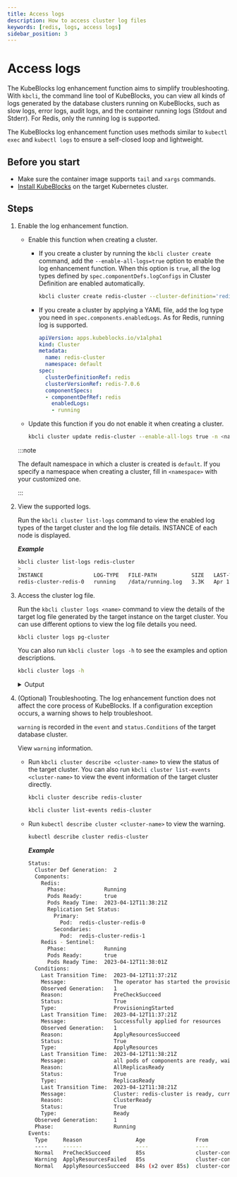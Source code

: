 ```yaml
---
title: Access logs
description: How to access cluster log files
keywords: [redis, logs, access logs]
sidebar_position: 3
---
```


# Access logs

The KubeBlocks log enhancement function aims to simplify troubleshooting. With `kbcli`, the command line tool of KubeBlocks, you can view all kinds of logs generated by the database clusters running on KubeBlocks, such as slow logs, error logs, audit logs, and the container running logs (Stdout and Stderr). For Redis, only the running log is supported.

The KubeBlocks log enhancement function uses methods similar to `kubectl exec` and `kubectl logs` to ensure a self-closed loop and lightweight.

## Before you start

- Make sure the container image supports `tail` and `xargs` commands.
- [Install KubeBlocks](./../../installation/install-and-uninstall-kbcli-and-kubeblocks.md#install-kubeblocks) on the target Kubernetes cluster.

## Steps

1. Enable the log enhancement function.

   * Enable this function when creating a cluster.

     * If you create a cluster by running the `kbcli cluster create` command, add the `--enable-all-logs=true` option to enable the log enhancement function. When this option is `true`, all the log types defined by `spec.componentDefs.logConfigs` in Cluster Definition are enabled automatically.

       ```bash
       kbcli cluster create redis-cluster --cluster-definition='redis' --enable-all-logs=true 
       ```

     * If you create a cluster by applying a YAML file, add the log type you need in `spec.components.enabledLogs`. As for Redis, running log is supported.

        ```YAML
        apiVersion: apps.kubeblocks.io/v1alpha1
        kind: Cluster
        metadata:
          name: redis-cluster
          namespace: default
        spec:
          clusterDefinitionRef: redis
          clusterVersionRef: redis-7.0.6
          componentSpecs:
          - componentDefRef: redis
            enabledLogs:
            - running
        ```

    * Update this function if you do not enable it when creating a cluster.

       ```bash
       kbcli cluster update redis-cluster --enable-all-logs true -n <namespace>
       ```

    :::note

    The default namespace in which a cluster is created is `default`. If you specify a namespace when creating a cluster, fill in `<namespace>` with your customized one.

    :::

2. View the supported logs.

   Run the `kbcli cluster list-logs` command to view the enabled log types of the target cluster and the log file details. INSTANCE of each node is displayed.

   ***Example***

   ```bash
   kbcli cluster list-logs redis-cluster
   >
   INSTANCE                LOG-TYPE   FILE-PATH           SIZE   LAST-WRITTEN                     COMPONENT
   redis-cluster-redis-0   running    /data/running.log   3.3K   Apr 12, 2023 11:34 (UTC+00:00)   redis      
   ```

3. Access the cluster log file.

   Run the `kbcli cluster logs <name>` command to view the details of the target log file generated by the target instance on the target cluster. You can use different options to view the log file details you need.

   ```bash
   kbcli cluster logs pg-cluster
   ```

   You can also run `kbcli cluster logs -h` to see the examples and option descriptions.

   ```bash
   kbcli cluster logs -h
   ```

   <details>

   <summary>Output</summary>

    ```bash
    Access cluster log file.

    Examples:
      # Return snapshot logs from cluster mycluster with default primary instance (stdout)
      kbcli cluster logs mycluster

      # Display only the most recent 20 lines from cluster mycluster with default primary instance (stdout)
      kbcli cluster logs mycluster --tail=20

      # Display stdout info of specific instance my-instance-0 (cluster name comes from annotation app.kubernetes.io/instance)
      kbcli cluster logs --instance my-instance-0

      # Return snapshot logs from cluster mycluster with specific instance my-instance-0 (stdout)
      kbcli cluster logs mycluster --instance my-instance-0

      # Return snapshot logs from cluster mycluster with specific instance my-instance-0 and specific container
      # my-container (stdout)
      kbcli cluster logs mycluster --instance my-instance-0 -c my-container

      # Return slow logs from cluster mycluster with default primary instance
      kbcli cluster logs mycluster --file-type=slow

      # Begin streaming the slow logs from cluster mycluster with default primary instance
      kbcli cluster logs -f mycluster --file-type=slow

      # Return the specific file logs from cluster mycluster with specific instance my-instance-0
      kbcli cluster logs mycluster --instance my-instance-0 --file-path=/var/log/yum.log

      # Return the specific file logs from cluster mycluster with specific instance my-instance-0 and specific
      # container my-container
      kbcli cluster logs mycluster --instance my-instance-0 -c my-container --file-path=/var/log/yum.log
    ```

   </details>

4. (Optional) Troubleshooting.
   The log enhancement function does not affect the core process of KubeBlocks. If a configuration exception occurs, a warning shows to help troubleshoot.
   
   `warning` is recorded in the `event` and `status.Conditions` of the target database cluster.
   
   View `warning` information.

     - Run `kbcli cluster describe <cluster-name>` to view the status of the target cluster. You can also run `kbcli cluster list-events <cluster-name>` to view the event information of the target cluster directly.
  
       ```bash
       kbcli cluster describe redis-cluster
       ```

       ```bash
       kbcli cluster list-events redis-cluster
       ```

     - Run `kubectl describe cluster <cluster-name>` to view the warning.

       ```bash
       kubectl describe cluster redis-cluster
       ```
  
        ***Example***

        ```bash
        Status:
          Cluster Def Generation:  2
          Components:
            Redis:
              Phase:            Running
              Pods Ready:       true
              Pods Ready Time:  2023-04-12T11:38:21Z
              Replication Set Status:
                Primary:
                  Pod:  redis-cluster-redis-0
                Secondaries:
                  Pod:  redis-cluster-redis-1
            Redis - Sentinel:
              Phase:            Running
              Pods Ready:       true
              Pods Ready Time:  2023-04-12T11:38:01Z
          Conditions:
            Last Transition Time:  2023-04-12T11:37:21Z
            Message:               The operator has started the provisioning of Cluster: redis-cluster
            Observed Generation:   1
            Reason:                PreCheckSucceed
            Status:                True
            Type:                  ProvisioningStarted
            Last Transition Time:  2023-04-12T11:37:21Z
            Message:               Successfully applied for resources
            Observed Generation:   1
            Reason:                ApplyResourcesSucceed
            Status:                True
            Type:                  ApplyResources
            Last Transition Time:  2023-04-12T11:38:21Z
            Message:               all pods of components are ready, waiting for the probe detection successful
            Reason:                AllReplicasReady
            Status:                True
            Type:                  ReplicasReady
            Last Transition Time:  2023-04-12T11:38:21Z
            Message:               Cluster: redis-cluster is ready, current phase is Running
            Reason:                ClusterReady
            Status:                True
            Type:                  Ready
          Observed Generation:     1
          Phase:                   Running
        Events:
          Type     Reason                 Age                From                       Message
          ----     ------                 ----               ----                       -------
          Normal   PreCheckSucceed        85s                cluster-controller         The operator has started the provisioning of Cluster: redis-cluster
          Warning  ApplyResourcesFailed   85s                cluster-controller         the number of current replicationSet primary obj is not 1, pls check
          Normal   ApplyResourcesSucceed  84s (x2 over 85s)  cluster-controller         Successfully applied for resources
        ```
